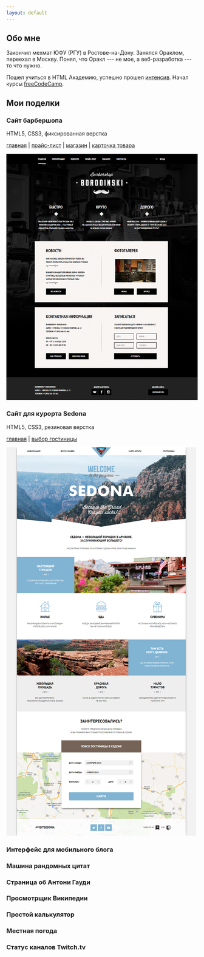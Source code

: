 ```yaml
---
layout: default
---
```

## Обо мне

Закончил мехмат ЮФУ (РГУ) в Ростове-на-Дону. Занялся Ораклом, переехал в Москву.
Понял, что Оракл --- не мое, а веб-разработка --- то что нужно.

Пошел учиться в HTML Академию, успешно прошел
[интенсив](https://htmlacademy.ru/profile/vzhikness). Начал курсы
[freeCodeCamp](https://www.freecodecamp.org/vzhikness).


## Мои поделки

### Сайт барбершопа

HTML5, CSS3, фиксированная верстка

[главная](/projects/barbershop) \|
[прайс-лист](/projects/barbershop/price.html) \|
[магазин](/projects/barbershop/shop.html) \|
[карточка товара](/projects/barbershop/item.html)

[![Скриншот барбершопа Бородинский](/assets/barbershop.png)](/projects/barbershop)

### Сайт для курорта Sedona

HTML5, CSS3, резиновая верстка

[главная](/projects/sedona) \|
[выбор гостиницы](/projects/sedona/hotels.html)

[![Скриншот курорта Седона](/assets/sedona.png)](/projects/sedona)

### Интерфейс для мобильного блога

### Машина рандомных цитат

### Страница об Антони Гауди

### Просмотрщик Википедии

### Простой калькулятор

### Местная погода

### Статус каналов Twitch.tv
